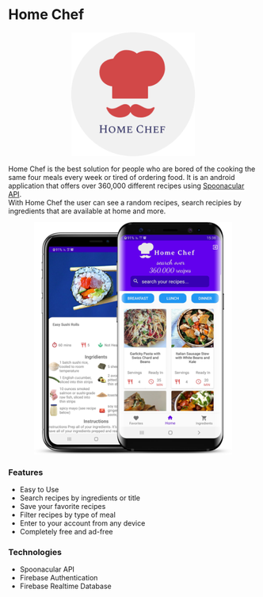 # Home Chef
<p align="center"><img src="screenshots/chef_logo.png" heigth="250" width="250"/></p>

Home Chef is the best solution for people who are bored of the cooking the same four meals every week or tired of ordering food. It is an android application that offers over 360,000 different recipes using <a href=https://spoonacular.com/food-api>Spoonacular API</a>. <br>
With Home Chef the user can see a random recipes, search recipies by ingredients that are available at home and more.

<p align="center"><img src="screenshots/Homechef.png" heigth="700" width="400" /></p>

### Features
* Easy to Use
* Search recipes by ingredients or title
* Save your favorite recipes
* Filter recipes by type of meal
* Enter to your account from any device
* Completely free and ad-free

### Technologies
* Spoonacular API
* Firebase Authentication 
* Firebase Realtime Database
